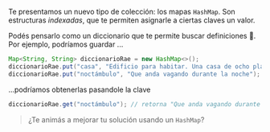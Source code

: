 Te presentamos un nuevo tipo de colección: los mapas `HashMap`. Son estructuras _indexadas_, que te permiten asignarle a ciertas claves un valor. 

Podés pensarlo como un diccionario que te permite buscar definiciones :book:. Por ejemplo, podríamos guardar ...

```java
Map<String, String> diccionarioRae = new HashMap<>();
diccionarioRae.put("casa", "Edificio para habitar. Una casa de ocho plantas");
diccionarioRae.put("noctámbulo", "Que anda vagando durante la noche");
```
...podríamos obtenerlas pasandole la clave

``` java
diccionarioRae.get("noctámbulo"); // retorna "Que anda vagando durante la noche"
```

> ¿Te animás a mejorar tu solución usando un `HashMap`?
